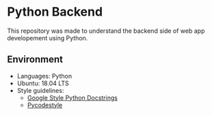 # Python Backend
This repository was made to understand the backend side of web app developement using Python.

## Environment
- Languages: Python
- Ubuntu: 18.04 LTS
- Style guidelines: 
    - [Google Style Python Docstrings](https://sphinxcontrib-napoleon.readthedocs.io/en/latest/example_google.html)
    - [Pycodestyle](https://pycodestyle.pycqa.org/en/latest/intro.html#example-usage-and-output)

